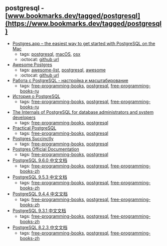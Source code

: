 postgresql - [www.bookmarks.dev/tagged/postgresql](https://www.bookmarks.dev/tagged/postgresql)
---
* [Postgres.app – the easiest way to get started with PostgreSQL on the Mac](https://postgresapp.com/)
    * tags: [postgresql](../tagged/postgresql.md), [macOS](../tagged/macOS.md), [osx](../tagged/osx.md)
    * :octocat: [github url](https://github.com/PostgresApp/PostgresApp)
* [Awesome Postgres](http://www.asad.pw/awesome-postgres/)
    * tags: [awesome-list](../tagged/awesome-list.md), [postgresql](../tagged/postgresql.md), [awesome](../tagged/awesome.md)
    * :octocat: [github url](https://github.com/dhamaniasad/awesome-postgres)
* [Работа с PostgreSQL - настройка и масштабирование](http://postgresql.leopard.in.ua)
    * tags: [free-programming-books](../tagged/free-programming-books.md), [postgresql](../tagged/postgresql.md), [free-programming-books-ru](../tagged/free-programming-books-ru.md)
* [История о PostgreSQL](http://www.inp.nsk.su/~baldin/PostgreSQL/index.html)
    * tags: [free-programming-books](../tagged/free-programming-books.md), [postgresql](../tagged/postgresql.md), [free-programming-books-ru](../tagged/free-programming-books-ru.md)
* [The Internals of PostgreSQL for database administrators and system developers](http://www.interdb.jp/pg)
    * tags: [free-programming-books](../tagged/free-programming-books.md), [postgresql](../tagged/postgresql.md)
* [Practical PostgreSQL](http://www.faqs.org/docs/ppbook/book1.htm)
    * tags: [free-programming-books](../tagged/free-programming-books.md), [postgresql](../tagged/postgresql.md)
* [Postgres Succinctly](https://www.syncfusion.com/resources/techportal/ebooks/postgres)
    * tags: [free-programming-books](../tagged/free-programming-books.md), [postgresql](../tagged/postgresql.md)
* [Postgres Official Documentation](http://www.postgresql.org/docs/)
    * tags: [free-programming-books](../tagged/free-programming-books.md), [postgresql](../tagged/postgresql.md)
* [PostgreSQL 9.6.0 中文文档](http://www.postgres.cn/docs/9.6/index.html)
    * tags: [free-programming-books](../tagged/free-programming-books.md), [postgresql](../tagged/postgresql.md), [free-programming-books-zh](../tagged/free-programming-books-zh.md)
* [PostgreSQL 9.5.3 中文文档](http://www.postgres.cn/docs/9.5/index.html)
    * tags: [free-programming-books](../tagged/free-programming-books.md), [postgresql](../tagged/postgresql.md), [free-programming-books-zh](../tagged/free-programming-books-zh.md)
* [PostgreSQL 9.4.4 中文文档](http://www.postgres.cn/docs/9.4/index.html)
    * tags: [free-programming-books](../tagged/free-programming-books.md), [postgresql](../tagged/postgresql.md), [free-programming-books-zh](../tagged/free-programming-books-zh.md)
* [PostgreSQL 9.3.1 中文文档](http://www.postgres.cn/docs/9.3/index.html)
    * tags: [free-programming-books](../tagged/free-programming-books.md), [postgresql](../tagged/postgresql.md), [free-programming-books-zh](../tagged/free-programming-books-zh.md)
* [PostgreSQL 8.2.3 中文文档](http://works.jinbuguo.com/postgresql/menu823/index.html)
    * tags: [free-programming-books](../tagged/free-programming-books.md), [postgresql](../tagged/postgresql.md), [free-programming-books-zh](../tagged/free-programming-books-zh.md)
